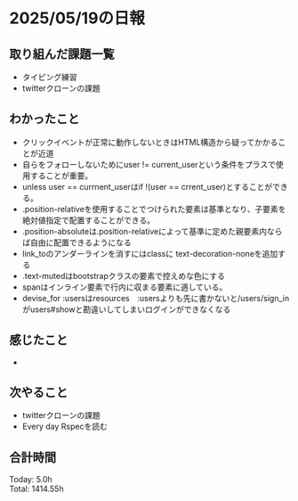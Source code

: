 # 2025/05/19の日報
## 取り組んだ課題一覧
* タイピング練習
* twitterクローンの課題
## わかったこと 
* クリックイベントが正常に動作しないときはHTML構造から疑ってかかることが近道
* 自らをフォローしないためにuser != current_userという条件をプラスで使用することが重要。
* unless user == currnent_userはif !(user == crrent_user)とすることができる。
* .position-relativeを使用することでつけられた要素は基準となり、子要素を絶対値指定で配置することができる。
* .position-absoluteは.position-relativeによって基準に定めた親要素内ならば自由に配置できるようになる
* link_toのアンダーラインを消すにはclassに text-decoration-noneを追加する
* .text-mutedはbootstrapクラスの要素で控えめな色にする
* spanはインライン要素で行内に収まる要素に適している。
* devise_for :usersはresources　:usersよりも先に書かないと/users/sign_inがusers#showと勘違いしてしまいログインができなくなる
## 感じたこと
* 
## 次やること
* twitterクローンの課題
* Every day Rspecを読む
##  合計時間 
Today: 5.0h<br>
Total: 1414.55h
